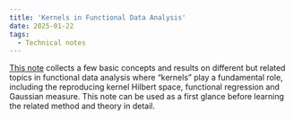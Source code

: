 ```yaml
---
title: 'Kernels in Functional Data Analysis'
date: 2025-01-22
tags:
  - Technical notes
---
```


[This note](https://ruoxut.github.io/files/Kernels.pdf) collects a few basic concepts and results on different but related topics in functional data analysis where “kernels” play a fundamental role, including the reproducing kernel Hilbert space, functional regression and Gaussian measure. This note can be used as a first glance before learning the related method and theory in detail.
